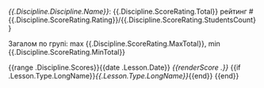 *{{.Discipline.Discipline.Name}}*: {{.Discipline.ScoreRating.Total}}
рейтинг #{{.Discipline.ScoreRating.Rating}}/{{.Discipline.ScoreRating.StudentsCount}}

Загалом по групі: max {{.Discipline.ScoreRating.MaxTotal}}, min {{.Discipline.ScoreRating.MinTotal}}

{{range .Discipline.Scores}}{{date .Lesson.Date}} *{{renderScore .}}* {{if .Lesson.Type.LongName}}_{{.Lesson.Type.LongName}}_{{end}}
{{end}}